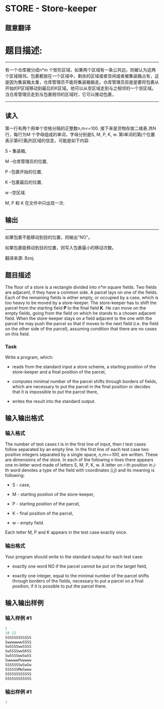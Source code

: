 # STORE - Store-keeper

## 题意翻译

# 题目描述:

---

有一个仓库被分成n*m 个矩形区域，如果两个区域有一条公共边，则被认为这两个区域相邻。包裹都放在一个区域中，剩余的区域或者空闲或者被集装箱占有，这是因为集装箱太重，仓库管理员不能将集装箱搬走。仓库管理员目是是要将包裹从开始的P区域移动到最后的K区域。他可以从空区域走到与之相邻的一个空区域。当仓库管理员走到与包裹相邻的区域时，它可以推动包裹，

---

## 读入

第一行有两个用单个空格分隔的正整数n,m<=100. 接下来是货物存放二维表.共N行，每行为M 个字母组成的单词，字母分别是S, M, P, K, w. 第i单词的第j个位置表示第i行第j列区域的信息，可能是如下内容:

S – 集装箱,

M –仓库管理员的位置,

P –包裹开始的位置,

K –包裹最后的位置,

w –空区域.

M, P 和 K 在文件中只出现一次.

## 输出

---

如果包裹不能移动到目的位置，则输出"NO"。

如果包裹能移动到目的位置，则写入包裹最小的移动次数。

翻译来源: Bzoj.

## 题目描述

 The floor of a store is a rectangle divided into _n\*m_ square fields. Two fields are adjacent, if they have a common side. A parcel lays on one of the fields. Each of the remaining fields is either empty, or occupied by a case, which is too heavy to be moved by a store-keeper. The store-keeper has to shift the parcel from the starting field **P** to the final field **K**. He can move on the empty fields, going from the field on which he stands to a chosen adjacent field. When the store-keeper stays on a field adjacent to the one with the parcel he may push the parcel so that if moves to the next field (i.e. the field on the other side of the parcel), assuming condition that there are no cases on this field.

### Task

Write a program, which:

- reads from the standard input a store scheme, a starting position of the store-keeper and a final position of the parcel,

- computes minimal number of the parcel shifts through borders of fields, which are necessary to put the parcel in the final position or decides that it is impossible to put the parcel there,

- writes the result into the standard output.

## 输入输出格式

### 输入格式

 The number of test cases t is in the first line of input, then t test cases follow separated by an empty line. In the first line of each test case two positive integers separated by a single space, _n,m<=100,_ are written. These are dimensions of the store. In each of the following _n_ lines there appears one _m_-letter word made of letters S, M, P, K, w. A letter on _i_-th position in _j_-th word denotes a type of the field with coordinates (_i,j_) and its meaning is following:

- S - case,

- M - starting position of the store-keeper,

- P - starting position of the parcel,

- K - final position of the parcel,

- w - empty field.

Each letter M, P and K appears in the test case exactly once.

### 输出格式

 Your program should write to the standard output for each test case:

- exactly one word NO if the parcel cannot be put on the target field,

- exactly one integer, equal to the minimal number of the parcel shifts through borders of the fields, necessary to put a parcel on a final position, if it is possible to put the parcel there.

## 输入输出样例

### 输入样例 #1

```cpp
1
10 12
SSSSSSSSSSSS
SwwwwwwwSSSS
SwSSSSwwSSSS
SwSSSSwwSKSS
SwSSSSwwSwSS
SwwwwwPwwwww
SSSSSSSwSwSw
SSSSSSMwSwww
SSSSSSSSSSSS
SSSSSSSSSSSS
```


### 输出样例 #1

```cpp
7
```



